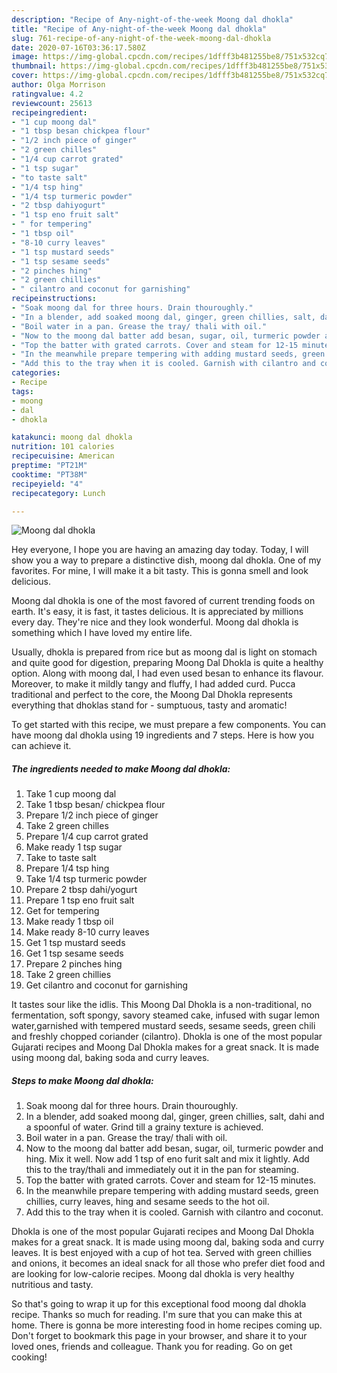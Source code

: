 ```yaml
---
description: "Recipe of Any-night-of-the-week Moong dal dhokla"
title: "Recipe of Any-night-of-the-week Moong dal dhokla"
slug: 761-recipe-of-any-night-of-the-week-moong-dal-dhokla
date: 2020-07-16T03:36:17.580Z
image: https://img-global.cpcdn.com/recipes/1dfff3b481255be8/751x532cq70/moong-dal-dhokla-recipe-main-photo.jpg
thumbnail: https://img-global.cpcdn.com/recipes/1dfff3b481255be8/751x532cq70/moong-dal-dhokla-recipe-main-photo.jpg
cover: https://img-global.cpcdn.com/recipes/1dfff3b481255be8/751x532cq70/moong-dal-dhokla-recipe-main-photo.jpg
author: Olga Morrison
ratingvalue: 4.2
reviewcount: 25613
recipeingredient:
- "1 cup moong dal"
- "1 tbsp besan chickpea flour"
- "1/2 inch piece of ginger"
- "2 green chilles"
- "1/4 cup carrot grated"
- "1 tsp sugar"
- "to taste salt"
- "1/4 tsp hing"
- "1/4 tsp turmeric powder"
- "2 tbsp dahiyogurt"
- "1 tsp eno fruit salt"
- " for tempering"
- "1 tbsp oil"
- "8-10 curry leaves"
- "1 tsp mustard seeds"
- "1 tsp sesame seeds"
- "2 pinches hing"
- "2 green chillies"
- " cilantro and coconut for garnishing"
recipeinstructions:
- "Soak moong dal for three hours. Drain thouroughly."
- "In a blender, add soaked moong dal, ginger, green chillies, salt, dahi and a spoonful of water. Grind till a grainy texture is achieved."
- "Boil water in a pan. Grease the tray/ thali with oil."
- "Now to the moong dal batter add besan, sugar, oil, turmeric powder and hing. Mix it well. Now add 1 tsp of eno furit salt and mix it lightly. Add this to the tray/thali and immediately out it in the pan for steaming."
- "Top the batter with grated carrots. Cover and steam for 12-15 minutes."
- "In the meanwhile prepare tempering with adding mustard seeds, green chillies, curry leaves, hing and sesame seeds to the hot oil."
- "Add this to the tray when it is cooled. Garnish with cilantro and coconut."
categories:
- Recipe
tags:
- moong
- dal
- dhokla

katakunci: moong dal dhokla 
nutrition: 101 calories
recipecuisine: American
preptime: "PT21M"
cooktime: "PT38M"
recipeyield: "4"
recipecategory: Lunch

---
```



![Moong dal dhokla](https://img-global.cpcdn.com/recipes/1dfff3b481255be8/751x532cq70/moong-dal-dhokla-recipe-main-photo.jpg)

Hey everyone, I hope you are having an amazing day today. Today, I will show you a way to prepare a distinctive dish, moong dal dhokla. One of my favorites. For mine, I will make it a bit tasty. This is gonna smell and look delicious.

Moong dal dhokla is one of the most favored of current trending foods on earth. It's easy, it is fast, it tastes delicious. It is appreciated by millions every day. They're nice and they look wonderful. Moong dal dhokla is something which I have loved my entire life.

Usually, dhokla is prepared from rice but as moong dal is light on stomach and quite good for digestion, preparing Moong Dal Dhokla is quite a healthy option. Along with moong dal, I had even used besan to enhance its flavour. Moreover, to make it mildly tangy and fluffy, I had added curd. Pucca traditional and perfect to the core, the Moong Dal Dhokla represents everything that dhoklas stand for - sumptuous, tasty and aromatic!


To get started with this recipe, we must prepare a few components. You can have moong dal dhokla using 19 ingredients and 7 steps. Here is how you can achieve it.

<!--inarticleads1-->

##### The ingredients needed to make Moong dal dhokla:

1. Take 1 cup moong dal
1. Take 1 tbsp besan/ chickpea flour
1. Prepare 1/2 inch piece of ginger
1. Take 2 green chilles
1. Prepare 1/4 cup carrot grated
1. Make ready 1 tsp sugar
1. Take to taste salt
1. Prepare 1/4 tsp hing
1. Take 1/4 tsp turmeric powder
1. Prepare 2 tbsp dahi/yogurt
1. Prepare 1 tsp eno fruit salt
1. Get  for tempering
1. Make ready 1 tbsp oil
1. Make ready 8-10 curry leaves
1. Get 1 tsp mustard seeds
1. Get 1 tsp sesame seeds
1. Prepare 2 pinches hing
1. Take 2 green chillies
1. Get  cilantro and coconut for garnishing


It tastes sour like the idlis. This Moong Dal Dhokla is a non-traditional, no fermentation, soft spongy, savory steamed cake, infused with sugar lemon water,garnished with tempered mustard seeds, sesame seeds, green chili and freshly chopped coriander (cilantro). Dhokla is one of the most popular Gujarati recipes and Moong Dal Dhokla makes for a great snack. It is made using moong dal, baking soda and curry leaves. 

<!--inarticleads2-->

##### Steps to make Moong dal dhokla:

1. Soak moong dal for three hours. Drain thouroughly.
1. In a blender, add soaked moong dal, ginger, green chillies, salt, dahi and a spoonful of water. Grind till a grainy texture is achieved.
1. Boil water in a pan. Grease the tray/ thali with oil.
1. Now to the moong dal batter add besan, sugar, oil, turmeric powder and hing. Mix it well. Now add 1 tsp of eno furit salt and mix it lightly. Add this to the tray/thali and immediately out it in the pan for steaming.
1. Top the batter with grated carrots. Cover and steam for 12-15 minutes.
1. In the meanwhile prepare tempering with adding mustard seeds, green chillies, curry leaves, hing and sesame seeds to the hot oil.
1. Add this to the tray when it is cooled. Garnish with cilantro and coconut.


Dhokla is one of the most popular Gujarati recipes and Moong Dal Dhokla makes for a great snack. It is made using moong dal, baking soda and curry leaves. It is best enjoyed with a cup of hot tea. Served with green chillies and onions, it becomes an ideal snack for all those who prefer diet food and are looking for low-calorie recipes. Moong dal dhokla is very healthy nutritious and tasty. 

So that's going to wrap it up for this exceptional food moong dal dhokla recipe. Thanks so much for reading. I'm sure that you can make this at home. There is gonna be more interesting food in home recipes coming up. Don't forget to bookmark this page in your browser, and share it to your loved ones, friends and colleague. Thank you for reading. Go on get cooking!
